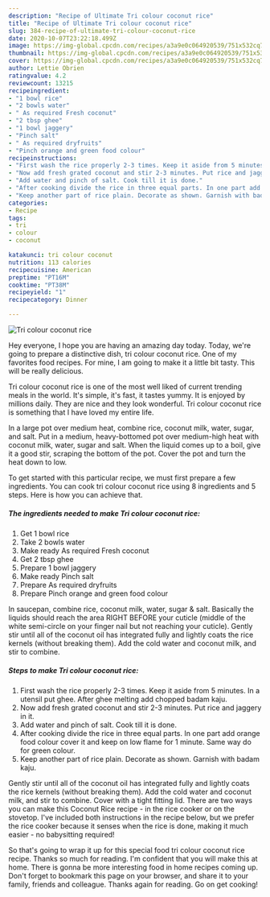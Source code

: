 ```yaml
---
description: "Recipe of Ultimate Tri colour coconut rice"
title: "Recipe of Ultimate Tri colour coconut rice"
slug: 384-recipe-of-ultimate-tri-colour-coconut-rice
date: 2020-10-07T23:22:18.499Z
image: https://img-global.cpcdn.com/recipes/a3a9e0c064920539/751x532cq70/tri-colour-coconut-rice-recipe-main-photo.jpg
thumbnail: https://img-global.cpcdn.com/recipes/a3a9e0c064920539/751x532cq70/tri-colour-coconut-rice-recipe-main-photo.jpg
cover: https://img-global.cpcdn.com/recipes/a3a9e0c064920539/751x532cq70/tri-colour-coconut-rice-recipe-main-photo.jpg
author: Lettie Obrien
ratingvalue: 4.2
reviewcount: 13215
recipeingredient:
- "1 bowl rice"
- "2 bowls water"
- " As required Fresh coconut"
- "2 tbsp ghee"
- "1 bowl jaggery"
- "Pinch salt"
- " As required dryfruits"
- "Pinch orange and green food colour"
recipeinstructions:
- "First wash the rice properly 2-3 times. Keep it aside from 5 minutes. In a utensil put ghee. After ghee melting add chopped badam kaju."
- "Now add fresh grated coconut and stir 2-3 minutes. Put rice and jaggery in it."
- "Add water and pinch of salt. Cook till it is done."
- "After cooking divide the rice in three equal parts. In one part add orange food colour cover it and keep on low flame for 1 minute. Same way do for green colour."
- "Keep another part of rice plain. Decorate as shown. Garnish with badam kaju."
categories:
- Recipe
tags:
- tri
- colour
- coconut

katakunci: tri colour coconut 
nutrition: 113 calories
recipecuisine: American
preptime: "PT16M"
cooktime: "PT38M"
recipeyield: "1"
recipecategory: Dinner

---
```



![Tri colour coconut rice](https://img-global.cpcdn.com/recipes/a3a9e0c064920539/751x532cq70/tri-colour-coconut-rice-recipe-main-photo.jpg)

Hey everyone, I hope you are having an amazing day today. Today, we're going to prepare a distinctive dish, tri colour coconut rice. One of my favorites food recipes. For mine, I am going to make it a little bit tasty. This will be really delicious.

Tri colour coconut rice is one of the most well liked of current trending meals in the world. It's simple, it's fast, it tastes yummy. It is enjoyed by millions daily. They are nice and they look wonderful. Tri colour coconut rice is something that I have loved my entire life.

In a large pot over medium heat, combine rice, coconut milk, water, sugar, and salt. Put in a medium, heavy-bottomed pot over medium-high heat with coconut milk, water, sugar and salt. When the liquid comes up to a boil, give it a good stir, scraping the bottom of the pot. Cover the pot and turn the heat down to low.


To get started with this particular recipe, we must first prepare a few ingredients. You can cook tri colour coconut rice using 8 ingredients and 5 steps. Here is how you can achieve that.

<!--inarticleads1-->

##### The ingredients needed to make Tri colour coconut rice:

1. Get 1 bowl rice
1. Take 2 bowls water
1. Make ready  As required Fresh coconut
1. Get 2 tbsp ghee
1. Prepare 1 bowl jaggery
1. Make ready Pinch salt
1. Prepare  As required dryfruits
1. Prepare Pinch orange and green food colour


In saucepan, combine rice, coconut milk, water, sugar &amp; salt. Basically the liquids should reach the area RIGHT BEFORE your cuticle (middle of the white semi-circle on your finger nail but not reaching your cuticle). Gently stir until all of the coconut oil has integrated fully and lightly coats the rice kernels (without breaking them). Add the cold water and coconut milk, and stir to combine. 

<!--inarticleads2-->

##### Steps to make Tri colour coconut rice:

1. First wash the rice properly 2-3 times. Keep it aside from 5 minutes. In a utensil put ghee. After ghee melting add chopped badam kaju.
1. Now add fresh grated coconut and stir 2-3 minutes. Put rice and jaggery in it.
1. Add water and pinch of salt. Cook till it is done.
1. After cooking divide the rice in three equal parts. In one part add orange food colour cover it and keep on low flame for 1 minute. Same way do for green colour.
1. Keep another part of rice plain. Decorate as shown. Garnish with badam kaju.


Gently stir until all of the coconut oil has integrated fully and lightly coats the rice kernels (without breaking them). Add the cold water and coconut milk, and stir to combine. Cover with a tight fitting lid. There are two ways you can make this Coconut Rice recipe - in the rice cooker or on the stovetop. I&#39;ve included both instructions in the recipe below, but we prefer the rice cooker because it senses when the rice is done, making it much easier - no babysitting required! 

So that's going to wrap it up for this special food tri colour coconut rice recipe. Thanks so much for reading. I'm confident that you will make this at home. There is gonna be more interesting food in home recipes coming up. Don't forget to bookmark this page on your browser, and share it to your family, friends and colleague. Thanks again for reading. Go on get cooking!
